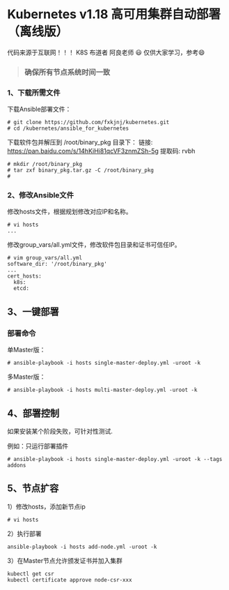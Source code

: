 # Kubernetes v1.18 高可用集群自动部署（离线版）
代码来源于互联网！！！ K8S 布道者 阿良老师 😃
仅供大家学习，参考😄

>### 确保所有节点系统时间一致
### 1、下载所需文件

下载Ansible部署文件：

```
# git clone https://github.com/fxkjnj/kubernetes.git
# cd /kubernetes/ansible_for_kubernetes
```

下载软件包并解压到 /root/binary_pkg 目录下：
链接: https://pan.baidu.com/s/14hKiHi81qcVF3znmZSh-5g 
提取码: rvbh 
```
# mkdir /root/binary_pkg
# tar zxf binary_pkg.tar.gz -C /root/binary_pkg
# 
```
### 2、修改Ansible文件

修改hosts文件，根据规划修改对应IP和名称。

```
# vi hosts
...
```
修改group_vars/all.yml文件，修改软件包目录和证书可信任IP。

```
# vim group_vars/all.yml
software_dir: '/root/binary_pkg'
...
cert_hosts:
  k8s:
  etcd:
```
## 3、一键部署

### 部署命令
单Master版：
```
# ansible-playbook -i hosts single-master-deploy.yml -uroot -k
```
多Master版：
```
# ansible-playbook -i hosts multi-master-deploy.yml -uroot -k
```

## 4、部署控制
如果安装某个阶段失败，可针对性测试.

例如：只运行部署插件
```
# ansible-playbook -i hosts single-master-deploy.yml -uroot -k --tags addons
```

## 5、节点扩容
1）修改hosts，添加新节点ip
```
# vi hosts
```
2）执行部署
```
ansible-playbook -i hosts add-node.yml -uroot -k
```
3）在Master节点允许颁发证书并加入集群
```
kubectl get csr
kubectl certificate approve node-csr-xxx
```

